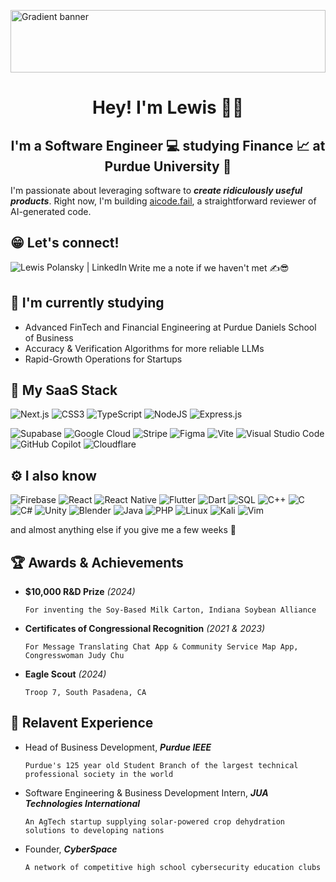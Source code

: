 <p align="center">
  <a href="https://linkedin.com/in/lewispolansky" target="_blank" rel="noreferrer">
    <div style="width: 100%; height: 100px; overflow: hidden; position: relative;">
      <img src="https://github.com/user-attachments/assets/8b9b5fbb-1733-41e8-9ff9-6c333251a690" alt="Gradient banner" style="width: 100%; position: absolute; top: 50%; transform: translateY(-50%);">
    </div>
  </a>
</p>

<h1 align="center">
Hey! I'm Lewis 👋🏼
</h1>

<h2 align="center">
I'm a Software Engineer 💻 studying Finance 📈 at Purdue University 🚂
</h2>

I'm passionate about leveraging software to _**create ridiculously useful products**_. Right now, I'm building [aicode.fail](https://aicode.fail), a straightforward reviewer of AI-generated code. 

## 😁 Let's connect!

<a href="https://www.linkedin.com/in/lewispolansky/">
<img align="left" src="https://img.shields.io/badge/linkedin-%230077B5.svg?style=for-the-badge&logo=linkedin&logoColor=white" alt="Lewis Polansky | LinkedIn"/>
</a>
Write me a note if we haven't met ✍️😎
<br />

## 📖 I'm currently studying

- Advanced FinTech and Financial Engineering at Purdue Daniels School of Business
- Accuracy & Verification Algorithms for more reliable LLMs
- Rapid-Growth Operations for Startups 

## 💼 My SaaS Stack

![Next.js](https://img.shields.io/badge/Next.js-black?style=for-the-badge&logo=next.js&logoColor=white)
![CSS3](https://img.shields.io/badge/css3-%231572B6.svg?style=for-the-badge&logo=css3&logoColor=white)
![TypeScript](https://img.shields.io/badge/typescript-%23007ACC.svg?style=for-the-badge&logo=typescript&logoColor=white)
![NodeJS](https://img.shields.io/badge/node.js-6DA55F?style=for-the-badge&logo=node.js&logoColor=white)
![Express.js](https://img.shields.io/badge/express.js-%23404d59.svg?style=for-the-badge&logo=express&logoColor=%2361DAFB)

![Supabase](https://img.shields.io/badge/Supabase-3FCF8E?style=for-the-badge&logo=supabase&logoColor=fff)
![Google Cloud](https://img.shields.io/badge/Google%20Cloud-%234285F4.svg?style=for-the-badge&logo=google-cloud&logoColor=white)
![Stripe](https://img.shields.io/badge/Stripe-5469d4?style=for-the-badge&logo=stripe&logoColor=ffffff)
![Figma](https://img.shields.io/badge/figma-%23F24E1E.svg?style=for-the-badge&logo=figma&logoColor=white)
![Vite](https://img.shields.io/badge/vite-%23646CFF.svg?style=for-the-badge&logo=vite&logoColor=white)
![Visual Studio Code](https://img.shields.io/badge/Visual%20Studio%20Code-0078d7.svg?style=for-the-badge&logo=visual-studio-code&logoColor=white)
![GitHub Copilot](https://img.shields.io/badge/github_copilot-8957E5?style=for-the-badge&logo=github-copilot&logoColor=white)
![Cloudflare](https://img.shields.io/badge/Cloudflare-F38020?style=for-the-badge&logo=Cloudflare&logoColor=white)

## ⚙️ I also know 
![Firebase](https://img.shields.io/badge/firebase-a08021?style=for-the-badge&logo=firebase&logoColor=ffcd34)
![React](https://img.shields.io/badge/React-%2320232a.svg?style=for-the-badge&logo=react&logoColor=%2361DAFB)
![React Native](https://img.shields.io/badge/React_Native-20232A?style=for-the-badge&logo=react&logoColor=61DAFB)
![Flutter](https://img.shields.io/badge/Flutter-02569B?style=for-the-badge&logo=flutter&logoColor=white)
![Dart](https://img.shields.io/badge/Dart-0175C2?style=for-the-badge&logo=dart&logoColor=white)
![SQL](https://img.shields.io/badge/SQL-4479A1?style=for-the-badge&logo=sql&logoColor=white)
![C++](https://img.shields.io/badge/C%2B%2B-00599C?style=for-the-badge&logo=c%2B%2B&logoColor=white)
![C](https://img.shields.io/badge/C-00599C?style=for-the-badge&logo=c&logoColor=white)
![C#](https://img.shields.io/badge/C%23-239120?style=for-the-badge&logo=c-sharp&logoColor=white)
![Unity](https://img.shields.io/badge/Unity-000000?style=for-the-badge&logo=unity&logoColor=white)
![Blender](https://img.shields.io/badge/blender-%23F5792A.svg?style=for-the-badge&logo=blender&logoColor=white)
![Java](https://img.shields.io/badge/Java-007396?style=for-the-badge&logo=java&logoColor=white)
![PHP](https://img.shields.io/badge/PHP-777BB4?style=for-the-badge&logo=php&logoColor=white)
![Linux](https://img.shields.io/badge/Linux-FCC624?style=for-the-badge&logo=linux&logoColor=black)
![Kali](https://img.shields.io/badge/Kali-268BEE?style=for-the-badge&logo=kalilinux&logoColor=white)
![Vim](https://img.shields.io/badge/VIM-%2311AB00.svg?style=for-the-badge&logo=vim&logoColor=white)

and almost anything else if you give me a few weeks 🫡

## 🏆 Awards & Achievements

- **$10,000 R&D Prize** _(2024)_
  
  ```For inventing the Soy-Based Milk Carton, Indiana Soybean Alliance```

- **Certificates of Congressional Recognition** _(2021 & 2023)_

  ```For Message Translating Chat App & Community Service Map App, Congresswoman Judy Chu```
 
- **Eagle Scout** _(2024)_

  ```Troop 7, South Pasadena, CA```

## 🏢 Relavent Experience

- Head of Business Development, _**Purdue IEEE**_

  ```Purdue's 125 year old Student Branch of the largest technical professional society in the world```

- Software Engineering & Business Development Intern, _**JUA Technologies International**_

  ```An AgTech startup supplying solar-powered crop dehydration solutions to developing nations```

- Founder, _**CyberSpace**_

  ```A network of competitive high school cybersecurity education clubs```

